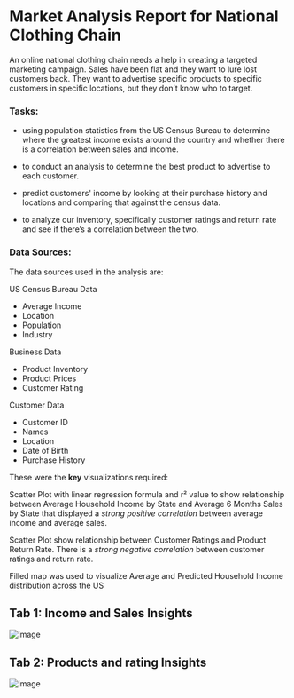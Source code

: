 # Market Analysis Report for National Clothing Chain



An online national clothing chain needs a help in creating a targeted marketing campaign. Sales
have been flat and they want to lure lost customers back. 
They want to advertise specific products to specific customers in specific locations, but they don’t know who to target. 

### Tasks:
 - using
population statistics from the US Census Bureau to determine where the greatest income exists around
the country and whether there is a correlation between sales and income.
 - to conduct an
analysis to determine the best product to advertise to each customer. 
  
 -  predict customers' income by looking at their purchase history and locations
and comparing that against the census data. 
 - to analyze our inventory, specifically
customer ratings and return rate and see if there’s a correlation between the two. 

### Data Sources:

The data sources used in the analysis are:

US Census Bureau Data
- Average Income
- Location
- Population
- Industry

Business Data
- Product Inventory
- Product Prices
- Customer Rating

Customer Data
- Customer ID
- Names
- Location
- Date of Birth
- Purchase History

These were the <b>key</b> visualizations required:

Scatter Plot with linear regression formula and r² value to show relationship between Average Household Income by State and Average 6 Months Sales by State that displayed a <i>strong positive correlation</i> between average income and average sales.

Scatter Plot  show relationship between Customer Ratings and Product Return Rate. There is a <i>strong negative correlation</i> between customer ratings and return rate.


Filled map was used to visualize Average and Predicted Household Income distribution across the US


## Tab 1: Income and Sales Insights
![image](https://user-images.githubusercontent.com/118057504/223552002-9de7e5a8-60f1-4837-bb07-a2a3b0c78b54.png)

## Tab 2: Products and rating Insights
![image](https://user-images.githubusercontent.com/118057504/223552198-25ef3e2a-100c-4427-99ff-1632f6034abe.png)
